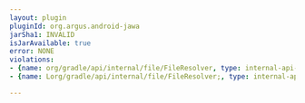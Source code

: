 ```yaml
---
layout: plugin
pluginId: org.argus.android-jawa
jarSha1: INVALID
isJarAvailable: true
error: NONE
violations:
- {name: org/gradle/api/internal/file/FileResolver, type: internal-api-usage}
- {name: Lorg/gradle/api/internal/file/FileResolver;, type: internal-api-usage}

---
```

